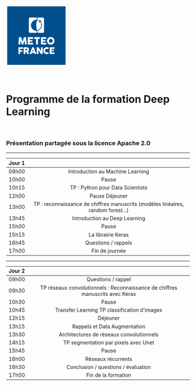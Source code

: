 <style>

.slide {
 background-color: White ;
 font: 25px arial, sans-serif; 
 position: relative;
 background-image: url('./Images/logo.png');
 background-repeat: no-repeat, repeat;
 background-position: bottom 10px left 10px;
 }
 
.slide a {
 color: black;
 }
 
.slide h1 {
 color: Black !important;

 } 
 
.slide h2 {
 color: SteelBlue ; 
 } 
 
 .slide h3 {
 color: LightSkyBlue ; 
 }
 
 .slide h4 { 
 color: Black; 
 }
 
 .slide h5 {
 color: Red
 }
 
</style>

<!-- *page_number: true -->

![Logo météo](./Images/logo2.PNG)

<br/>

Programme de la formation Deep Learning
==

<br/>

### Présentation partagée sous la licence Apache 2.0

---

<!-- *page_number: true -->

|Jour 1||
|:-:|:-:|
|09h00 | Introduction au Machine Learning|
|10h00 | Pause|
|10h15 | TP : Python pour Data Scientists|
|12h00 | Pause Déjeuner|
|13h00 | TP : reconnaissance de chiffres manuscrits (modèles linéaires, random forest...)|
|13h45 | Introduction au Deep Learning|
|15h00 | Pause|
|15h15 | La librairie Keras|
|16h45 | Questions / rappels|
|17h00 | Fin de journée|

---

<!-- *page_number: true -->

|Jour 2 ||
|:-:|:-:|
|09h00 | Questions / rappel |
|09h30 | TP réseaux convolutionnels : Reconnaissance de chiffres manuscrits avec Keras |
|10h30 | Pause |
|10h45 | Transfer Learning TP classification d'images |
|12h15 | Déjeuner |
|13h15 | Rappels et Data Augmentation |
|13h30 | Architectures de réseaux convolutionnels |
|14h15 | TP segmentation par pixels avec Unet |
|15h45 | Pause |
|16h00 | Réseaux récurrents |
|16h30 | Conclusion / questions / évaluation |
|17h00 | Fin de la formation |









